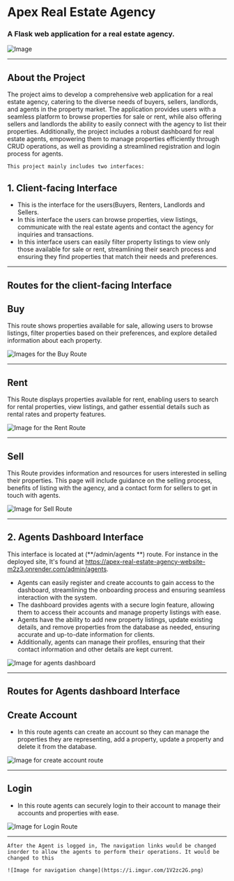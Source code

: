 # Apex Real Estate Agency

### A Flask web application for a real estate agency.

![Image](https://i.imgur.com/KEA7Ve8.png)

---

## About the Project

 The project aims to develop a comprehensive web application for a real estate agency, catering to the diverse needs of buyers, sellers, landlords, and agents in the property market. The application provides users with a seamless platform to browse properties for sale or rent, while also offering sellers and landlords the ability to easily connect with the agency to list their properties. Additionally, the project includes a robust dashboard for real estate agents, empowering them to manage properties efficiently through CRUD operations, as well as providing a streamlined registration and login process for agents.

 `This project mainly includes two interfaces: `

## 1. Client-facing Interface

- This is the interface for the users(Buyers, Renters, Landlords and Sellers.
- In this interface the users can browse properties, view listings, communicate with the real estate agents and contact the agency for inquiries and transactions.
- In this interface users can easily filter property listings to view only those available for sale or rent, streamlining their search process and ensuring they find properties that        match their needs and preferences.


---
## Routes for the client-facing Interface 

## Buy

This route shows properties available for sale, allowing users to browse listings, filter properties based on their preferences, and explore detailed information about each property.

![Images for the Buy Route](https://i.imgur.com/JONRp4i.png)

---

## Rent

This Route displays properties available for rent, enabling users to search for rental properties, view listings, and gather essential details such as rental rates and property features.

![Image for the Rent Route](https://i.imgur.com/ycD9Ua8.png)

---

## Sell

This Route provides information and resources for users interested in selling their properties. This page will include guidance on the selling process, benefits of listing with the agency, and a contact form for sellers to get in touch with agents.

![Image for Sell Route](https://i.imgur.com/OHgvCyK.png)

---

## 2. Agents Dashboard Interface

This interface is located at (**/admin/agents **) route. For instance in the deployed site, It's found at https://apex-real-estate-agency-website-m2z3.onrender.com/admin/agents.

- Agents can easily register and create accounts to gain access to the dashboard, streamlining the onboarding process and ensuring seamless interaction with the system.
- The dashboard provides agents with a secure login feature, allowing them to access their accounts and manage property listings with ease.
- Agents have the ability to add new property listings, update existing details, and remove properties from the database as needed, ensuring accurate and up-to-date information for 
 clients.
- Additionally, agents can manage their profiles, ensuring that their contact information and other details are kept current.

![Image for agents dashboard](https://i.imgur.com/EyfaTXn.png)

---

## Routes for Agents dashboard Interface

## Create Account

- In this route agents can create an account so they can manage the properties they are representing, add a property, update a property and delete it from the database.

![Image for create account route](https://i.imgur.com/oO7atIk.png)

---

## Login

- In this route agents can securely login to their account to manage their accounts and properties with ease.

![Image for Login Route](https://i.imgur.com/E2JYlYq.png)

---

```
After the Agent is logged in, The navigation links would be changed inorder to allow the agents to perform their operations. It would be changed to this

![Image for navigation change](https://i.imgur.com/1V2zc2G.png) 

```



